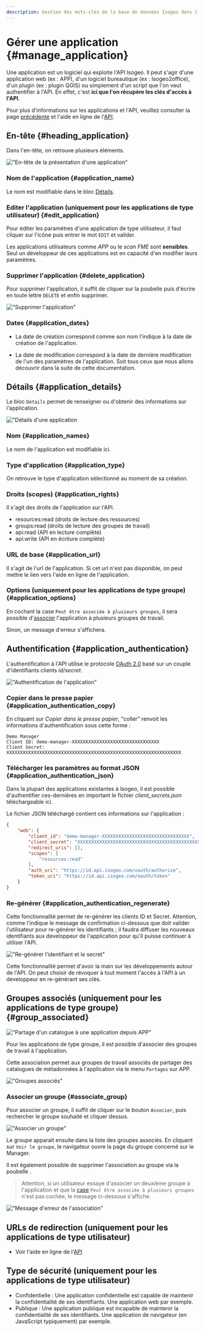 ```yaml
---
description: Gestion des mots-clés de la base de données Isogeo dans l'application Isogeo Manager.
---
```


# Gérer une application {#manage_application}

Une application est un logiciel qui exploite l'API Isogeo. Il peut s'agir d'une application web (ex : APP), d'un logiciel bureautique (ex : Isogeo2office), d'un plugin (ex : plugin QGIS) ou simplement d'un script que l'on veut authentifier à l'API. En effet, c'est **ici que l'on récupère les clés d'accès à l'API**.

Pour plus d'informations sur les applications et l'API, veuillez consulter la page [précédente](list.md) et l'aide en ligne de l'[API](http://help.isogeo.com/api/fr/authentication/concepts.html).

## En-tête {#heading_application}

Dans l'en-tête, on retrouve plusieurs éléments.

!["En-tête de la présentation d'une application"](/assets/groups_heading.png)

### Nom de l'application {#application_name}

Le nom est modifiable dans le bloc [Détails](#application_names).

### Editer l'application (uniquement pour les applications de type utilisateur) {#edit_application}

Pour éditer les paramètres d'une application de type utilisateur, il faut cliquer sur l'icône <i class="fa fa-edit"></i> puis entrer le mot `EDIT` et valider.

Les applications utilisateurs comme *APP* ou le *scan FME* sont **sensibles**. Seul un développeur de ces applications est en capacité d'en modifier leurs paramètres.

### Supprimer l'application {#delete_application}

Pour supprimer l'application, il suffit de cliquer sur la poubelle <i class="fa fa-trash"></i> puis d'écrire en toute lettre `DELETE` et enfin supprimer.

!["Supprimer l'application"](/assets/applications_delete_application.png)

### Dates {#application_dates}

* La date de création correspond comme son nom l'indique à la date de création de l'application.

* La date de modification correspond à la date de dernière modification de l'un des paramètres de l'application. Soit tous ceux que nous allons découvrir dans la suite de cette documentation.

## Détails {#application_details}

Le bloc `Détails` permet de renseigner ou d'obtenir des informations sur l'application.

!["Détails d'une application](/assets/applications_details.png)

### Nom {#application_names}

Le nom de l'application est modifiable ici.

### Type d'application {#application_type}

On retrouve le type d'application sélectionné au moment de sa création.

### Droits (scopes) {#application_rights}

Il s'agit des droits de l'application sur l'API.

* resources:read (droits de lecture des ressources)
* groups:read (droits de lecture des groupes de travail)
* api:read (API en lecture complète)
* api:write (API en écriture complète)

### URL de base {#application_url}

Il s'agit de l'url de l'application. Si cet url n'est pas disponible, on peut mettre le lien vers l'aide en ligne de l'application.

### Options (uniquement pour les applications de type groupe) {#application_options}

En cochant la case `Peut être associée à plusieurs groupes`, il sera possible d'[associer](#associate_group) l'application à plusieurs groupes de travail.

Sinon, un message d'erreur s'affichera.

## Authentification {#application_authentication}

L'authentification à l'API utilise le protocole [OAuth 2.0](https://fr.wikipedia.org/wiki/OAuth) basé sur un couple d'identifiants clients *id/secret*.

!["Authentification de l'application"](/assets/applications_authentication.png)

### Copier dans le presse papier {#application_authentication_copy}

En cliquant sur *Copier dans le presse papier*, "coller" renvoit les informations d'authentification sous cette forme :

```
Demo Manager
Client ID: demo-manager-XXXXXXXXXXXXXXXXXXXXXXXXXXXXXXXX
Client Secret: XXXXXXXXXXXXXXXXXXXXXXXXXXXXXXXXXXXXXXXXXXXXXXXXXXXXXXXXXXXXXXXX
```

### Télécharger les paramètres au format JSON {#application_authentication_json}

Dans la plupart des applications existantes à Isogeo, il est possible d'authentifier ces-dernières en important le fichier *client_secrets.json* téléchargeable ici.

Le fichier JSON téléchargé contient ces informations sur l'application :

```json
{
    "web": {
        "client_id": "demo-manager-XXXXXXXXXXXXXXXXXXXXXXXXXXXXXXXX",
        "client_secret": "XXXXXXXXXXXXXXXXXXXXXXXXXXXXXXXXXXXXXXXXXXXXXXXXXXXXXXXXXXXXXXXX",
        "redirect_uris": [],
        "scopes": [
            "resources:read"
        ],
        "auth_uri": "https://id.api.isogeo.com/oauth/authorize",
        "token_uri": "https://id.api.isogeo.com/oauth/token"
    }
}
```

### Re-générer {#application_authentication_regenerate}

Cette fonctionnalité permet de re-générer les clients ID et Secret. 
Attention, comme l'indique le message de confirmation ci-dessous que doit valider l'utilisateur pour re-générer les identifiants ; il faudra diffuser les nouveaux identifiants aux developpeur de l'application pour qu'il puisse continuer à utiliser l'API.

!["Re-générer l’identifiant et le secret"](/assets/applications_authentication_regenerate.png)

Cette fonctionnalité permet d'avoir la main sur les développements autour de l'API. On peut choisir de révoquer à tout moment l'accès à l'API à un developpeur en re-générant ses clés.

## Groupes associés (uniquement pour les applications de type groupe) {#group_associated}

!["Partage d'un catalogue à une application depuis APP"](/assets/app_share_catalog_to_application.png)

Pour les applications de type groupe, il est possible d'associer des groupes de travail à l'application.

Cette association permet aux groupes de travail associés de partager des catalogues de métadonnées à l'application via le menu `Partages` sur APP.

!["Groupes associés"](/assets/applications_group_associated.png)

### Associer un groupe {#associate_group}

Pour associer un groupe,  il suffit de cliquer sur le bouton `Associer`, puis rechercher le groupe souhaité et cliquer dessus.

!["Associer un groupe"](/assets/applications_associate_group.png)

Le groupe apparait ensuite dans la liste des groupes associés. En cliquant sur `Voir le groupe`, le navigateur ouvre la page du groupe concerné sur le Manager.

Il est également possible de supprimer l'association au groupe via la poubelle <i class="fa fa-trash"></i>.

> Attention, si un utilisateur essaye d'associer un deuxième groupe à l'application et que la [case](#application_options) `Peut être associée à plusieurs groupes` n'est pas cochée, le message ci-dessous s'affiche.

!["Message d'erreur de l'association"](/assets/application_association_error.png)

## URLs de redirection (uniquement pour les applications de type utilisateur)

* Voir l'aide en ligne de l'[API](http://help.isogeo.com/api/fr/authentication/usersapps/userappuris.html)

## Type de sécurité (uniquement pour les applications de type utilisateur)

* Confidentielle : Une application confidentielle est capable de maintenir la confidentialité de ses identifiants. Une application web par exemple.
* Publique : Une application publique est incapable de maintenir la confidentialité de ses identifiants. Une application de navigateur (en JavaScript typiquement) par exemple.
